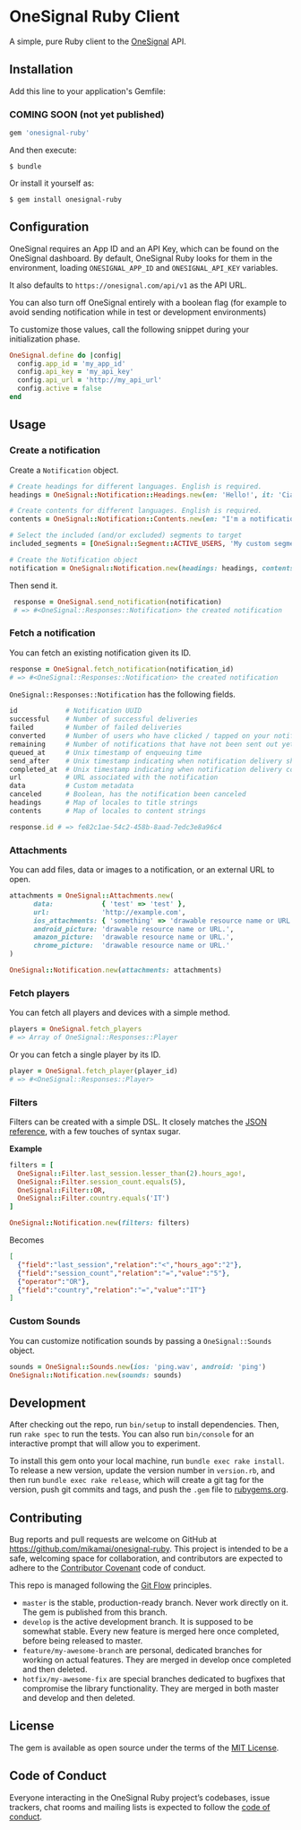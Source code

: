 # OneSignal Ruby Client

A simple, pure Ruby client to the [OneSignal](https://onesignal.com/apps/22bc6dec-5150-4d6d-8628-377259d2dd14/segments) API.

## Installation

Add this line to your application's Gemfile:

### COMING SOON (not yet published)
```ruby
gem 'onesignal-ruby'
```

And then execute:

    $ bundle

Or install it yourself as:

    $ gem install onesignal-ruby

## Configuration
OneSignal requires an App ID and an API Key, which can be found
on the OneSignal dashboard.
By default, OneSignal Ruby looks for them in the environment, loading
`ONESIGNAL_APP_ID` and `ONESIGNAL_API_KEY` variables.

It also defaults to `https://onesignal.com/api/v1` as the API URL.

You can also turn off OneSignal entirely with a boolean flag (for example to avoid sending
notification while in test or development environments)

To customize those values, call the following snippet during your
initialization phase.

```ruby
OneSignal.define do |config|
  config.app_id = 'my_app_id'
  config.api_key = 'my_api_key'
  config.api_url = 'http://my_api_url'
  config.active = false
end
```
## Usage

### Create a notification

Create a `Notification` object.
```ruby
# Create headings for different languages. English is required.
headings = OneSignal::Notification::Headings.new(en: 'Hello!', it: 'Ciao!')

# Create contents for different languages. English is required.
contents = OneSignal::Notification::Contents.new(en: "I'm a notification!", it: 'Sono una notifica!')

# Select the included (and/or excluded) segments to target
included_segments = [OneSignal::Segment::ACTIVE_USERS, 'My custom segment']

# Create the Notification object
notification = OneSignal::Notification.new(headings: headings, contents: contents, included_segments: included_segments)
```

Then send it.
```ruby
 response = OneSignal.send_notification(notification)
 # => #<OneSignal::Responses::Notification> the created notification
```

### Fetch a notification
You can fetch an existing notification given its ID.
```ruby
response = OneSignal.fetch_notification(notification_id)
# => #<OneSignal::Responses::Notification> the created notification
```
`OneSignal::Responses::Notification` has the following fields.
```ruby
id            # Notification UUID
successful    # Number of successful deliveries
failed        # Number of failed deliveries
converted     # Number of users who have clicked / tapped on your notification.
remaining     # Number of notifications that have not been sent out yet
queued_at     # Unix timestamp of enqueuing time
send_after    # Unix timestamp indicating when notification delivery should begin
completed_at  # Unix timestamp indicating when notification delivery completed.
url           # URL associated with the notification
data          # Custom metadata
canceled      # Boolean, has the notification been canceled
headings      # Map of locales to title strings
contents      # Map of locales to content strings

response.id # => fe82c1ae-54c2-458b-8aad-7edc3e8a96c4
```

### Attachments
You can add files, data or images to a notification, or an external URL to open.
```ruby
attachments = OneSignal::Attachments.new(
      data:            { 'test' => 'test' },
      url:             'http://example.com',
      ios_attachments: { 'something' => 'drawable resource name or URL.' },
      android_picture: 'drawable resource name or URL.',
      amazon_picture:  'drawable resource name or URL.',
      chrome_picture:  'drawable resource name or URL.'
)

OneSignal::Notification.new(attachments: attachments)
```

### Fetch players
You can fetch all players and devices with a simple method.

```ruby
players = OneSignal.fetch_players
# => Array of OneSignal::Responses::Player
```

Or you can fetch a single player by its ID.
```ruby
player = OneSignal.fetch_player(player_id)
# => #<OneSignal::Responses::Player>
```

### Filters

Filters can be created with a simple DSL. It closely matches the [JSON reference](), with a few touches of syntax
sugar.

**Example**
```ruby
filters = [
  OneSignal::Filter.last_session.lesser_than(2).hours_ago!,
  OneSignal::Filter.session_count.equals(5),
  OneSignal::Filter::OR,
  OneSignal::Filter.country.equals('IT')
]

OneSignal::Notification.new(filters: filters)
```
Becomes
```json
[
  {"field":"last_session","relation":"<","hours_ago":"2"},
  {"field":"session_count","relation":"=","value":"5"},
  {"operator":"OR"},
  {"field":"country","relation":"=","value":"IT"}
]
```

### Custom Sounds
You can customize notification sounds by passing a `OneSignal::Sounds` object.
```ruby
sounds = OneSignal::Sounds.new(ios: 'ping.wav', android: 'ping')
OneSignal::Notification.new(sounds: sounds)
```

## Development

After checking out the repo, run `bin/setup` to install dependencies. Then, run `rake spec` to run the tests. You can also run `bin/console` for an interactive prompt that will allow you to experiment.

To install this gem onto your local machine, run `bundle exec rake install`. To release a new version, update the version number in `version.rb`, and then run `bundle exec rake release`, which will create a git tag for the version, push git commits and tags, and push the `.gem` file to [rubygems.org](https://rubygems.org).

## Contributing

Bug reports and pull requests are welcome on GitHub at https://github.com/mikamai/onesignal-ruby. This project is intended to be a safe, welcoming space for collaboration, and contributors are expected to adhere to the [Contributor Covenant](http://contributor-covenant.org) code of conduct.

This repo is managed following the [Git Flow](https://danielkummer.github.io/git-flow-cheatsheet/) principles.
- `master` is the stable, production-ready branch. Never work directly on it. The gem is published from this branch.
- `develop` is the active development branch. It is supposed to be somewhat stable. Every new feature is merged here once completed, before being released to master.
- `feature/my-awesome-branch` are personal, dedicated branches for working on actual features. They are merged in develop once completed and then deleted.
- `hotfix/my-awesome-fix` are special branches dedicated to bugfixes that compromise the library functionality. They are merged
in both master and develop and then deleted.

## License

The gem is available as open source under the terms of the [MIT License](https://opensource.org/licenses/MIT).

## Code of Conduct

Everyone interacting in the OneSignal Ruby project’s codebases, issue trackers, chat rooms and mailing lists is expected to follow the [code of conduct](https://github.com/[USERNAME]/onesignal-ruby/blob/master/CODE_OF_CONDUCT.md).
